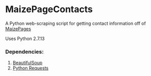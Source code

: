 # MaizePageContacts
A Python web-scraping script for getting contact information off of [MaizePages](https://maizepages.umich.edu)

Uses Python 2.7.13

### Dependencies: 

1. [BeautifulSoup](https://www.crummy.com/software/BeautifulSoup/)
2. [Python Requests](http://docs.python-requests.org/en/master/)
